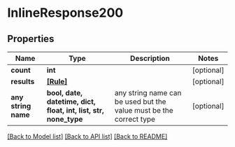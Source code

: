 # InlineResponse200


## Properties
Name | Type | Description | Notes
------------ | ------------- | ------------- | -------------
**count** | **int** |  | [optional] 
**results** | [**[Rule]**](Rule.md) |  | [optional] 
**any string name** | **bool, date, datetime, dict, float, int, list, str, none_type** | any string name can be used but the value must be the correct type | [optional]

[[Back to Model list]](../README.md#documentation-for-models) [[Back to API list]](../README.md#documentation-for-api-endpoints) [[Back to README]](../README.md)


